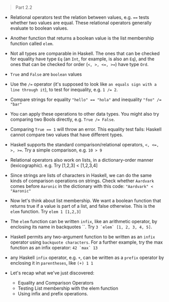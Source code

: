 > Part 2.2

* Relational operators test the relation between values, e.g. `==` tests whether two values are equal. These relational operators generally evaluate to boolean values.


* Another function that returns a boolean value is the list membership function called `elem`. 


* Not all types are comparable in Haskell. The ones that can be checked for equality have type `Eq` (an `Int`, for example, is also an `Eq`), and the ones that can be checked for order (`<, >, <=, >=`) have type `Ord`.


* `True` and `False` are `boolean` values


* Use the `/=` operator (it's supposed to look like `an equals sign with a line through it`), to test for inequality, e.g. `1 /= 2`. 


* Compare strings for equality `"hello" == "hola"` and inequality `"foo" /= "bar"`


* You can apply these operations to other data types. You might also try comparing two Bools directly, e.g. `True /= False`.


* Comparing `True == 1` will throw an error. This equality test fails: Haskell cannot compare two values that have different types.


* Haskell supports the standard comparison/relational operators, `<, <=, >, >=`. Try a simple comparison, e.g. `10 > 9`

* Relational operators also work on lists, in a dictionary-order manner (lexicographic). e.g. Try [1,2,3] < [1,2,3,4]

* Since strings are lists of characters in Haskell, we can do the same kinds of comparison operations on strings. Check whether `Aardvark` comes before `Aaronic` in the dictionary with this code: `"Aardvark" < "Aaronic"`

* Now let's think about list membership. We want a boolean function that returns true if a value is part of a list, and false otherwise. This is the `elem` function. Try `elem 1 [1,2,3]`

* The `elem` function can be written `infix`, like an arithmetic operator, by enclosing its name in backquotes ``. Try ```3 `elem` [1, 2, 3, 4, 5]```.

* Haskell permits any two-argument function to be written as an `infix` operator using `backquote characters`. For a further example, try the max function as an infix operator: ```42 `max` 13```

* any Haskell `infix` operator, e.g. `+`, can be written as a `prefix` operator by enclosing it in `parentheses`, like `(+) 1 1`

* Let's recap what we've just discovered:

  - Equality and Comparison Operators
  - Testing List membership with the elem function
  - Using infix and prefix operations. 

